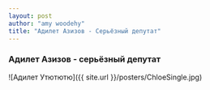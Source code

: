 ```yaml
---
layout: post
author: "amy woodehy"
title: "Адилет Азизов - Серьёзный депутат"
---
```

### Адилет Азизов - серьёзный депутат
![Адилет Утютютю]({{ site.url }}/posters/ChloeSingle.jpg)

